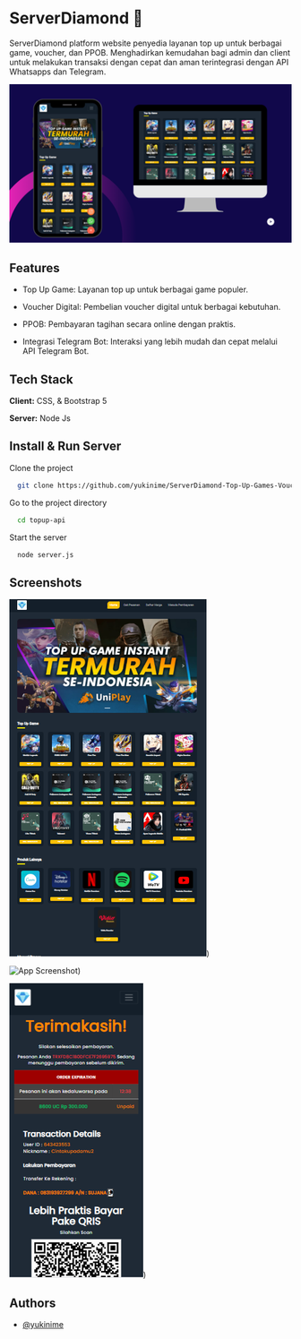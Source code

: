 
# ServerDiamond 🌟

ServerDiamond platform website penyedia layanan top up untuk berbagai game, voucher, dan PPOB. Menghadirkan kemudahan bagi admin dan client untuk melakukan transaksi dengan cepat dan aman terintegrasi dengan API Whatsapps dan Telegram.


![Logo](https://github.com/yukinime/ServerDiamond-Top-Up-Games-Voucher-PPOB/blob/main/img/Blue%20and%20Pink%20Modern%20Mobile%20Apps%20Presentation.png)


## Features

- Top Up Game: Layanan top up untuk berbagai game populer.

- Voucher Digital: Pembelian voucher digital untuk berbagai kebutuhan.
- PPOB: Pembayaran tagihan secara online dengan praktis.
- Integrasi Telegram Bot: Interaksi yang lebih mudah dan cepat melalui API Telegram Bot.


## Tech Stack

**Client:** CSS, & Bootstrap 5

**Server:** Node Js


## Install & Run Server

Clone the project

```bash
  git clone https://github.com/yukinime/ServerDiamond-Top-Up-Games-Voucher-PPOB.git
```

Go to the project directory

```bash
  cd topup-api
```



Start the server

```bash
  node server.js

```


## Screenshots

![App Screenshot](./img/gamedes1.png))

![App Screenshot]([./img/game2.png))

![App Screenshot](./img/demo.png))


## Authors

- [@yukinime](https://www.github.com/yukinime)

